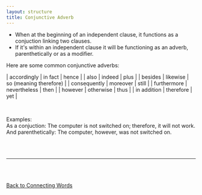 ```yaml
---
layout: structure
title: Conjunctive Adverb
---
```


* When at the beginning of an independent clause, it functions as a conjuction linking two clauses.
* If it's within an independent clause it will be functioning as an adverb, parenthetically or as a modifier.

Here are some common conjunctive adverbs:  


| accordingly | in fact | hence |
| also | indeed | plus |
| besides | likewise | so (meaning therefore) |
| consequently | moreover | still |
| furthermore | nevertheless | then |
| however | otherwise | thus |
| in addition | therefore | yet | 

<br/>

Examples:  
As a conjuction: The computer is not switched on; therefore, it will not work.  
And parenthetically: The computer, however, was not switched on. 

 

<br/>
<br/>

---

<br/>
<br/>

[Back to Connecting Words]({{site.baseurl}}/structures/connecting-words)